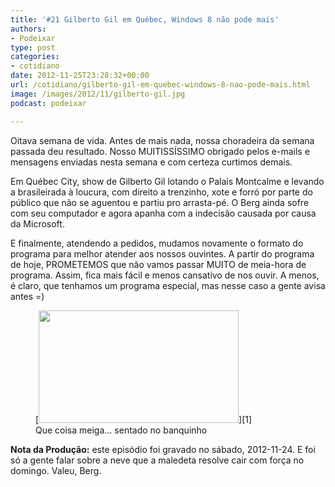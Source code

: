 ```yaml
---
title: '#21 Gilberto Gil em Québec, Windows 8 não pode mais'
authors:
- Podeixar
type: post
categories:
- cotidiano
date: 2012-11-25T23:28:32+00:00
url: /cotidiano/gilberto-gil-em-quebec-windows-8-nao-pode-mais.html
image: /images/2012/11/gilberto-gil.jpg
podcast: podeixar

---
```

Oitava semana de vida. Antes de mais nada, nossa choradeira da semana passada deu resultado. Nosso MUITISSÍSSIMO obrigado pelos e-mails e mensagens enviadas nesta semana e com certeza curtimos demais.

Em Québec City, show de Gilberto Gil lotando o Palais Montcalme e levando a brasileirada à loucura, com direito a trenzinho, xote e forró por parte do público que não se aguentou e partiu pro arrasta-pé. O Berg ainda sofre com seu computador e agora apanha com a indecisão causada por causa da Microsoft.

E finalmente, atendendo a pedidos, mudamos novamente o formato do programa para melhor atender aos nossos ouvintes. A partir do programa de hoje, PROMETEMOS que não vamos passar MUITO de meia-hora de programa. Assim, fica mais fácil e menos cansativo de nos ouvir. A menos, é claro, que tenhamos um programa especial, mas nesse caso a gente avisa antes =)

<figure id="attachment_621" aria-describedby="caption-attachment-621" class="wp-caption aligncenter">[<img class="size-full wp-image-621 img-responsive" src="http://www.canadaagora.com/wp-content/uploads/2012/11/BERG_FEIO-e1353960834519.jpg" alt="" width="320" height="180" />][1]<figcaption id="caption-attachment-621" class="wp-caption-text">Que coisa meiga&#8230; sentado no banquinho</figcaption></figure>

**Nota da Produção:** este episódio foi gravado no sábado, 2012-11-24. E foi só a gente falar sobre a neve que a maledeta resolve cair com força no domingo. Valeu, Berg.

 [1]: http://www.canadaagora.com/wp-content/uploads/2012/11/BERG_FEIO-e1353960834519.jpg